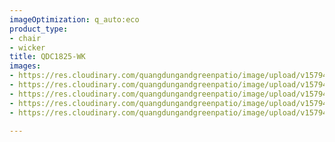```yaml
---
imageOptimization: q_auto:eco
product_type:
- chair
- wicker
title: QDC1825-WK
images:
- https://res.cloudinary.com/quangdungandgreenpatio/image/upload/v1579401230/posts/DSC_5610_bjzhbk.jpg
- https://res.cloudinary.com/quangdungandgreenpatio/image/upload/v1579401230/posts/DSC_5611_wvkdfe.jpg
- https://res.cloudinary.com/quangdungandgreenpatio/image/upload/v1579401229/posts/DSC_5613_sicmc8.jpg
- https://res.cloudinary.com/quangdungandgreenpatio/image/upload/v1579401230/posts/DSC_5608_d1amlu.jpg
- https://res.cloudinary.com/quangdungandgreenpatio/image/upload/v1579401229/posts/DSC_5612_qv3ixn.jpg

---
```

